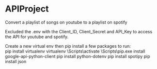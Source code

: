 # APIProject
Convert a playlist of songs on youtube to a playlist on spotify 

Excluded the .env with the Client_ID, Client_Secret and API_Key to access the API for youtube and spotify. 

Create a new virtual env then pip install a few packages to run:  
pip install virtualenv
virtualenv <your-env>
<your-env>\Scripts\activate
<your-env>\Scripts\pip.exe install google-api-python-client
pip install python-dotenv 
pip install spotipy
pip install json 
